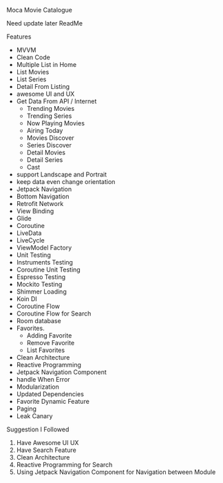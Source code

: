 Moca 
Movie Catalogue

Need update later ReadMe

Features
- MVVM
- Clean Code
- Multiple List in Home 
- List Movies
- List Series
- Detail From Listing
- awesome UI and UX
- Get Data From API / Internet
    - Trending Movies
    - Trending Series
    - Now Playing Movies
    - Airing Today
    - Movies Discover
    - Series Discover
    - Detail Movies
    - Detail Series
    - Cast
- support Landscape and Portrait
- keep data even change orientation
- Jetpack Navigation
- Bottom Navigation
- Retrofit Network
- View Binding
- Glide
- Coroutine
- LiveData
- LiveCycle
- ViewModel Factory
- Unit Testing
- Instruments Testing
- Coroutine Unit Testing
- Espresso Testing
- Mockito Testing
- Shimmer Loading
- Koin DI
- Coroutine Flow
- Coroutine Flow for Search
- Room database
- Favorites. 
    - Adding Favorite
    - Remove Favorite
    - List Favorites
- Clean Architecture
- Reactive Programming
- Jetpack Navigation Component 
- handle When Error
- Modularization 
- Updated Dependencies
- Favorite Dynamic Feature
- Paging
- Leak Canary



Suggestion I Followed
1. Have Awesome UI UX 
2. Have Search Feature
3. Clean Architecture
4. Reactive Programming for Search
5. Using Jetpack Navigation Component for Navigation between Module

